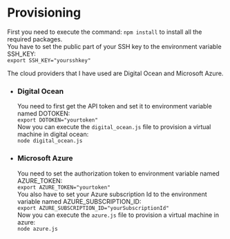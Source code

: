 # Provisioning
First you need to execute the command: ```npm install``` to install all the required packages.  
You have to set the public part of your SSH key to the environment variable SSH_KEY:  
```export SSH_KEY="yoursshkey"```  

The cloud providers that I have used are Digital Ocean and Microsoft Azure.
- ### Digital Ocean  
  You need to first get the API token and set it to environment variable named DOTOKEN:  
  ```export DOTOKEN="yourtoken"```  
  Now you can execute the ```digital_ocean.js``` file to provision a virtual machine in digital ocean:   
  ```node digital_ocean.js```  
    
- ### Microsoft Azure  
  You need to set the authorization token to environment variable named AZURE_TOKEN:  
  ```export AZURE_TOKEN="yourtoken"```  
  You also have to set your Azure subscription Id to the environment variable named AZURE_SUBSCRIPTION_ID:  
  ```export AZURE_SUBSCRIPTION_ID="yourSubscriptionId"```  
  Now you can execute the ```azure.js``` file to provision a virtual machine in azure:  
  ```node azure.js```  
